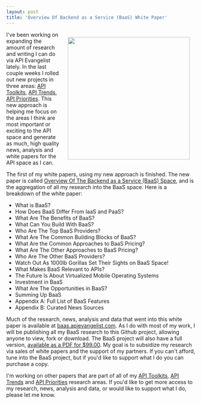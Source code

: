 ```yaml
---
layout: post
title: 'Overview Of Backend as a Service (BaaS) White Paper'
---
```

<p><a title="Overview Of The Backend as a Service (BaaS) Space" href="https://apps.facebook.com/marketpage/mu07n26dfwwupqoy6k0xj/item/MWP6Hfn" target="_blank"><img style="padding: 15px;" src="https://s3.amazonaws.com/kinlane-productions/baas/tag-cloud-black-baas-2.png" alt="" width="325" align="right" /></a></p>
<p>I've been working on expanding the amount of research and writing I can do via API Evangelist lately.  In the last couple weeks I rolled out new projects in three areas: <a title="API Toolkits" href="/2013/04/27/evolving-beyond-api-service-providers-and-api-tools-to-goal-based-api-toolkits/">API Toolkits</a>, <a href="/2013/04/28/api-trends/">API Trends</a>, <a title="API Priorities" href="/2013/04/28/api-priorities/">API Priorities</a>.  This new approach is helping me focus on the areas I think are most important or exciting to the API space and generate as much, high quality news, analysis and white papers for the API space as I can.</p>
<p>The first of my white papers, using my new approach is finished.  The new paper is called <a title="Overview Of The Backend as a Service (BaaS) Space" href="https://apps.facebook.com/marketpage/mu07n26dfwwupqoy6k0xj/item/MWP6Hfn" target="_blank">Overview Of The Backend as a Service (BaaS) Space</a>, and is the aggregation of all my research into the BaaS space.   Here is a breakdown of the white paper:</p>
<ul class="mainlist">
<li>What is BaaS?</li>
<li>How Does BaaS Differ From IaaS and PaaS?</li>
<li>What Are The Benefits of BaaS?</li>
<li>What Can You Build With BaaS?</li>
<li>Who Are The Top BaaS Providers?</li>
<li>What Are The Common Building Blocks of BaaS?</li>
<li>What Are the Common Approaches to BaaS Pricing?</li>
<li>What Are The Other Approaches to BaaS Pricing?</li>
<li>Who Are The Other BaaS Providers?</li>
<li>Watch Out As 1000lb Gorillas Set Their Sights on BaaS Space!</li>
<li>What Makes BaaS Relevant to APIs?</li>
<li>The Future Is About Virtualized Mobile Operating Systems</li>
<li>Investment in BaaS</li>
<li>What Are The Opportunities in BaaS?</li>
<li>Summing Up BaaS</li>
<li>Appendix A: Full List of BaaS Features</li>
<li>Appendix B: Curated News Sources</li>
</ul>
<p>Much of the research, news, analysis and data that went into this white paper is available at <a title="Backend as a Service" href="http://baas.apievangelist.com">baas.apievangelist.com</a>.  As I do with most of my work, I will be publishing all my BaaS research to this Github project, allowing anyone to view, fork or download.  The BaaS project will also have a full version, <a href="https://apps.facebook.com/marketpage/mu07n26dfwwupqoy6k0xj/item/MWP6Hfn">available as a PDF for $99.00</a>.  My goal is to subsidize my research via sales of white papers and the support of my partners.  If you can't afford, tune into the BaaS project, but if you'd like to support what I do you can purchase a copy.</p>
<p>I'm working on other papers that are part of all of my <a title="API Toolkits" href="/2013/04/27/evolving-beyond-api-service-providers-and-api-tools-to-goal-based-api-toolkits/">API Toolkits</a>,&nbsp;<a href="/2013/04/28/api-trends/">API Trends</a>&nbsp;and&nbsp;<a title="API Priorities" href="/2013/04/28/api-priorities/">API Priorities</a> research areas.  If you'd like to get more access to my research, news, analysis and data, or would like to support what I do, please let me know.</p>